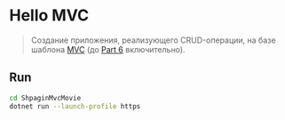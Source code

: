 # Hello MVC

> Создание приложения, реализующего CRUD-операции, на базе шаблона [MVC](https://learn.microsoft.com/en-gb/aspnet/core/tutorials/first-mvc-app/start-mvc?view=aspnetcore-9.0&tabs=visual-studio-code) (до [Part 6](https://learn.microsoft.com/en-gb/aspnet/core/tutorials/first-mvc-app/controller-methods-views?view=aspnetcore-9.0) включительно).


## Run

```bash
cd ShpaginMvcMovie
dotnet run --launch-profile https
```
